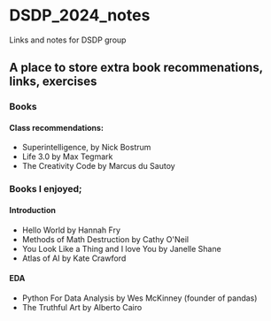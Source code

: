 # DSDP_2024_notes
Links and notes for DSDP group

## A place to store extra book recommenations, links, exercises

### Books
#### Class recommendations:
* Superintelligence, by Nick Bostrum 
* Life 3.0 by Max Tegmark
* The Creativity Code by Marcus du Sautoy
  
### Books I enjoyed;
#### Introduction
* Hello World by Hannah Fry
* Methods of Math Destruction by Cathy O'Neil
* You Look Like a Thing and I love You by Janelle Shane
* Atlas of AI by Kate Crawford

#### EDA
* Python For Data Analysis by Wes McKinney (founder of pandas)
* The Truthful Art by Alberto Cairo

